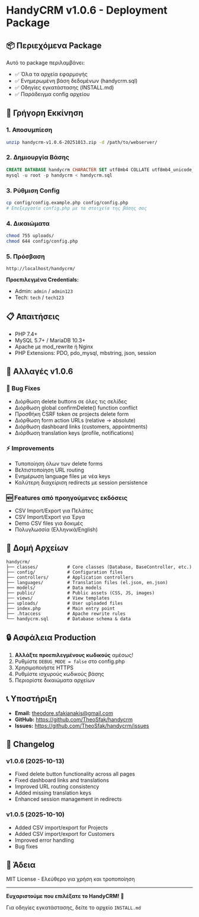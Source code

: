 # HandyCRM v1.0.6 - Deployment Package

## 📦 Περιεχόμενα Package

Αυτό το package περιλαμβάνει:

- ✅ Όλα τα αρχεία εφαρμογής
- ✅ Ενημερωμένη βάση δεδομένων (handycrm.sql)
- ✅ Οδηγίες εγκατάστασης (INSTALL.md)
- ✅ Παράδειγμα config αρχείου

## 🚀 Γρήγορη Εκκίνηση

### 1. Αποσυμπίεση
```bash
unzip handycrm-v1.0.6-20251013.zip -d /path/to/webserver/
```

### 2. Δημιουργία Βάσης
```sql
CREATE DATABASE handycrm CHARACTER SET utf8mb4 COLLATE utf8mb4_unicode_ci;
mysql -u root -p handycrm < handycrm.sql
```

### 3. Ρύθμιση Config
```bash
cp config/config.example.php config/config.php
# Επεξεργασία config.php με τα στοιχεία της βάσης σας
```

### 4. Δικαιώματα
```bash
chmod 755 uploads/
chmod 644 config/config.php
```

### 5. Πρόσβαση
```
http://localhost/handycrm/
```

**Προεπιλεγμένα Credentials:**
- Admin: `admin` / `admin123`
- Tech: `tech` / `tech123`

## 📋 Απαιτήσεις

- PHP 7.4+
- MySQL 5.7+ / MariaDB 10.3+
- Apache με mod_rewrite ή Nginx
- PHP Extensions: PDO, pdo_mysql, mbstring, json, session

## 📝 Αλλαγές v1.0.6

### 🐛 Bug Fixes
- Διόρθωση delete buttons σε όλες τις σελίδες
- Διόρθωση global confirmDelete() function conflict
- Προσθήκη CSRF token σε projects delete form
- Διόρθωση form action URLs (relative → absolute)
- Διόρθωση dashboard links (customers, appointments)
- Διόρθωση translation keys (profile, notifications)

### ⚡ Improvements
- Τυποποίηση όλων των delete forms
- Βελτιστοποίηση URL routing
- Ενημέρωση language files με νέα keys
- Καλύτερη διαχείριση redirects με session persistence

### 🆕 Features από προηγούμενες εκδόσεις
- CSV Import/Export για Πελάτες
- CSV Import/Export για Έργα
- Demo CSV files για δοκιμές
- Πολυγλωσσία (Ελληνικά/English)

## 📄 Δομή Αρχείων

```
handycrm/
├── classes/           # Core classes (Database, BaseController, etc.)
├── config/            # Configuration files
├── controllers/       # Application controllers
├── languages/         # Translation files (el.json, en.json)
├── models/            # Data models
├── public/            # Public assets (CSS, JS, images)
├── views/             # View templates
├── uploads/           # User uploaded files
├── index.php          # Main entry point
├── .htaccess          # Apache rewrite rules
└── handycrm.sql       # Database schema & data
```

## 🔒 Ασφάλεια Production

1. **Αλλάξτε προεπιλεγμένους κωδικούς** αμέσως!
2. Ρυθμίστε `DEBUG_MODE = false` στο config.php
3. Χρησιμοποιήστε HTTPS
4. Ρυθμίστε ισχυρούς κωδικούς βάσης
5. Περιορίστε δικαιώματα αρχείων

## 📞 Υποστήριξη

- **Email:** theodore.sfakianakis@gmail.com
- **GitHub:** https://github.com/TheoSfak/handycrm
- **Issues:** https://github.com/TheoSfak/handycrm/issues

## 📜 Changelog

### v1.0.6 (2025-10-13)
- Fixed delete button functionality across all pages
- Fixed dashboard links and translations
- Improved URL routing consistency
- Added missing translation keys
- Enhanced session management in redirects

### v1.0.5 (2025-10-10)
- Added CSV import/export for Projects
- Added CSV import/export for Customers
- Improved error handling
- Bug fixes

## 📄 Άδεια

MIT License - Ελεύθερο για χρήση και τροποποίηση

---

**Ευχαριστούμε που επιλέξατε το HandyCRM! 🎉**

Για οδηγίες εγκατάστασης, δείτε το αρχείο `INSTALL.md`
